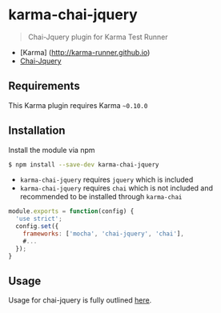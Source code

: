 # karma-chai-jquery
> Chai-Jquery plugin for Karma Test Runner

  * [Karma] (http://karma-runner.github.io)
  * [Chai-Jquery](https://github.com/chaijs/chai-jquery)

## Requirements

This Karma plugin requires Karma `~0.10.0`

## Installation

Install the module via npm

```sh
$ npm install --save-dev karma-chai-jquery
```
- `karma-chai-jquery` requires `jquery` which is included
- `karma-chai-jquery` requires `chai` which is not included and recommended to be installed through `karma-chai` 

```js
module.exports = function(config) {
  'use strict';
  config.set({
    frameworks: ['mocha', 'chai-jquery', 'chai'],
    #...
  });
}
```

Usage
-----

Usage for chai-jquery is fully outlined [here](https://github.com/chaijs/chai-jquery).
